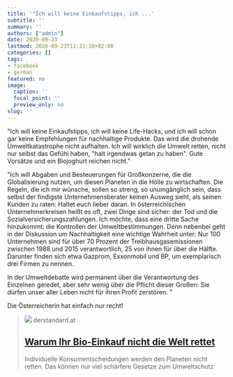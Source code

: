 ```yaml
---
title: '"Ich will keine Einkaufstipps, ich ...'
subtitle: ''
summary: ''
authors: ["admin"]
date: 2020-09-23
lastmod: 2020-09-23T11:21:10+02:00
categories: []
tags:
- facebook
- german
featured: no
image:
  caption: ''
  focal_point: ''
  preview_only: no
slug: ''
---
```

"Ich will keine Einkaufstipps, ich will keine Life-Hacks, und ich will schon gar keine Empfehlungen für nachhaltige Produkte. Das wird die drohende Umweltkatastrophe nicht aufhalten. Ich will wirklich die Umwelt retten, nicht nur selbst das Gefühl haben, "halt irgendwas getan zu haben". Gute Vorsätze und ein Biojoghurt reichen nicht."

"Ich will Abgaben und Besteuerungen für Großkonzerne, die die Globalisierung nutzen, um diesen Planeten in die Hölle zu wirtschaften. Die Regeln, die ich mir wünsche, sollen so streng, so unumgänglich sein, dass selbst der findigste Unternehmensberater keinen Ausweg sieht, als seinen Kunden zu raten: Haltet euch lieber daran.
In österreichischen Unternehmerkreisen heißt es oft, zwei Dinge sind sicher: der Tod und die Sozialversicherungszahlungen. Ich möchte, dass eine dritte Sache hinzukommt: die Kontrollen der Umweltbestimmungen. Denn nebenbei geht in der Diskussion um Nachhaltigkeit eine wichtige Wahrheit unter: Nur 100 Unternehmen sind für über 70 Prozent der Treibhausgasemissionen zwischen 1988 und 2015 verantwortlich, 25 von ihnen für über die Hälfte. Darunter finden sich etwa Gazprom, Exxonmobil und BP, um exemplarisch drei Firmen zu nennen.

In der Umweltdebatte wird permanent über die Verantwortung des Einzelnen geredet, aber sehr wenig über die Pflicht dieser Großen: Sie dürfen unser aller Leben nicht für ihren Profit zerstören.
"

Die Österreicherin hat einfach nur recht!
> [![](https://i.ds.at/TPNVKQ/rs:fill:1200:600/plain/2020/09/18/avocados.jpg)](https://www.derstandard.at/story/2000120111584/warum-ihr-bio-einkauf-nicht-die-welt-rettet)
> derstandard.at
> ## [Warum Ihr Bio-Einkauf nicht die Welt rettet](https://www.derstandard.at/story/2000120111584/warum-ihr-bio-einkauf-nicht-die-welt-rettet)
>
>Individuelle Konsumentscheidungen werden den Planeten nicht retten. Das können nur viel schärfere Gesetze zum Umweltschutz


